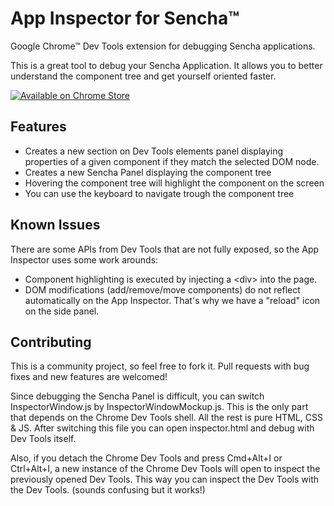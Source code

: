 App Inspector for Sencha™
=======================
Google Chrome™ Dev Tools extension for debugging Sencha applications.

This is a great tool to debug your Sencha Application. It allows you to better understand the component tree and get yourself
oriented faster.

<a href="https://chrome.google.com/webstore/detail/sencha-inspector/pbeapidedgdpniokbedbfbaacglkceae">![Available on Chrome Store](https://developers.google.com/chrome/web-store/images/branding/ChromeWebStore_BadgeWBorder_v2_206x58.png)</a>

Features
--------
 - Creates a new section on Dev Tools elements panel displaying properties of a given component if they match the selected DOM node.
 - Creates a new Sencha Panel displaying the component tree
 - Hovering the component tree will highlight the component on the screen
 - You can use the keyboard to navigate trough the component tree

Known Issues
------------
There are some APIs from Dev Tools that are not fully exposed, so the App Inspector uses some work arounds:
 - Component highlighting is executed by injecting a &lt;div&gt; into the page.
 - DOM modifications (add/remove/move components) do not reflect automatically on the App Inspector. That's why we have a "reload" icon on the side panel.

Contributing
------------
This is a community project, so feel free to fork it. Pull requests with bug fixes and new features are welcomed!

Since debugging the Sencha Panel is difficult, you can switch InspectorWindow.js by InspectorWindowMockup.js. This is the only
part that depends on the Chrome Dev Tools shell. All the rest is pure HTML, CSS & JS. After switching this file you can open
inspector.html and debug with Dev Tools itself.

Also, if you detach the Chrome Dev Tools and press Cmd+Alt+I or Ctrl+Alt+I, a new instance of the Chrome Dev Tools will open to inspect
the previously opened Dev Tools. This way you can inspect the Dev Tools with the Dev Tools. (sounds confusing but it works!)